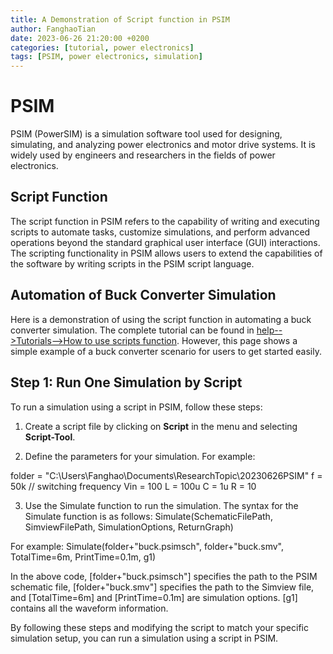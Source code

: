 ```yaml
---
title: A Demonstration of Script function in PSIM
author: FanghaoTian
date: 2023-06-26 21:20:00 +0200
categories: [tutorial, power electronics]
tags: [PSIM, power electronics, simulation]
---
```


# PSIM

PSIM (PowerSIM) is a simulation software tool used for designing, simulating, and analyzing power electronics and motor drive systems. It is widely used by engineers and researchers in the fields of power electronics.

## Script Function

The script function in PSIM refers to the capability of writing and executing scripts to automate tasks, customize simulations, and perform advanced operations beyond the standard graphical user interface (GUI) interactions. The scripting functionality in PSIM allows users to extend the capabilities of the software by writing scripts in the PSIM script language.

## Automation of Buck Converter Simulation

Here is a demonstration of using the script function in automating a buck converter simulation. The complete tutorial can be found in [help-->Tutorials-->How to use scripts function](#). However, this page shows a simple example of a buck converter scenario for users to get started easily.

## Step 1: Run One Simulation by Script

To run a simulation using a script in PSIM, follow these steps:

1. Create a script file by clicking on **Script** in the menu and selecting **Script-Tool**.

2. Define the parameters for your simulation. For example:

folder = "C:\Users\Fanghao\Documents\ResearchTopic\20230626PSIM\"
f = 50k  // switching frequency
Vin = 100
L = 100u
C = 1u
R = 10

3. Use the Simulate function to run the simulation. The syntax for the Simulate function is as follows:
Simulate(SchematicFilePath, SimviewFilePath, SimulationOptions, ReturnGraph)

For example:
Simulate(folder+"buck.psimsch", folder+"buck.smv", TotalTime=6m, PrintTime=0.1m, g1)

In the above code, [folder+"buck.psimsch"] specifies the path to the PSIM schematic file, [folder+"buck.smv"] specifies the path to the Simview file, and [TotalTime=6m] and [PrintTime=0.1m] are simulation options. [g1] contains all the waveform information.

By following these steps and modifying the script to match your specific simulation setup, you can run a simulation using a script in PSIM.